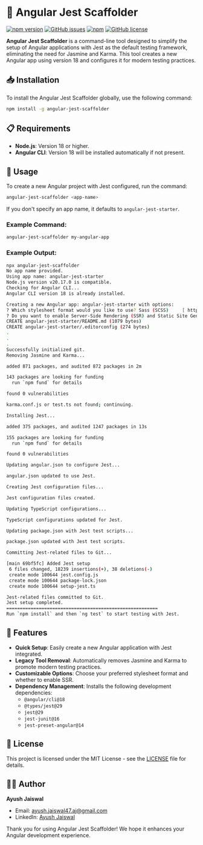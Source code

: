 # 🚀 Angular Jest Scaffolder

[![npm version](https://badge.fury.io/js/angular-jest-scaffolder.svg)](https://badge.fury.io/js/angular-jest-scaffolder)
[![GitHub issues](https://img.shields.io/github/issues/yourusername/angular-jest-scaffolder)](https://github.com/yourusername/angular-jest-scaffolder/issues)
[![npm](https://img.shields.io/npm/dt/angular-jest-scaffolder)](https://www.npmjs.com/package/angular-jest-scaffolder)
[![GitHub license](https://img.shields.io/github/license/yourusername/angular-jest-scaffolder)](https://github.com/yourusername/angular-jest-scaffolder/blob/main/LICENSE)

**Angular Jest Scaffolder** is a command-line tool designed to simplify the setup of Angular applications with Jest as the default testing framework, eliminating the need for Jasmine and Karma. This tool creates a new Angular app using version 18 and configures it for modern testing practices.

## 📥 Installation

To install the Angular Jest Scaffolder globally, use the following command:

```bash
npm install -g angular-jest-scaffolder
```

## 📋 Requirements

- **Node.js**: Version 18 or higher.
- **Angular CLI**: Version 18 will be installed automatically if not present.

## 🚀 Usage

To create a new Angular project with Jest configured, run the command:

```bash
angular-jest-scaffolder <app-name>
```

If you don't specify an app name, it defaults to `angular-jest-starter`.

### Example Command:

```bash
angular-jest-scaffolder my-angular-app
```

### Example Output:

```bash
npx angular-jest-scaffolder
No app name provided.
Using app name: angular-jest-starter
Node.js version v20.17.0 is compatible.
Checking for Angular CLI...
Angular CLI version 18 is already installed.

Creating a new Angular app: angular-jest-starter with options:
? Which stylesheet format would you like to use? Sass (SCSS)     [ https://sass-lang.com/documentation/syntax#scss                ]
? Do you want to enable Server-Side Rendering (SSR) and Static Site Generation (SSG/Prerendering)? no
CREATE angular-jest-starter/README.md (1079 bytes)
CREATE angular-jest-starter/.editorconfig (274 bytes)
.
.
.
Successfully initialized git.
Removing Jasmine and Karma...

added 871 packages, and audited 872 packages in 2m

143 packages are looking for funding
  run `npm fund` for details

found 0 vulnerabilities

karma.conf.js or test.ts not found; continuing.

Installing Jest...

added 375 packages, and audited 1247 packages in 13s

155 packages are looking for funding
  run `npm fund` for details

found 0 vulnerabilities

Updating angular.json to configure Jest...

angular.json updated to use Jest.

Creating Jest configuration files...

Jest configuration files created.

Updating TypeScript configurations...

TypeScript configurations updated for Jest.

Updating package.json with Jest test scripts...

package.json updated with Jest test scripts.

Committing Jest-related files to Git...

[main 69bf5fc] Added Jest setup
 6 files changed, 18239 insertions(+), 38 deletions(-)
 create mode 100644 jest.config.js
 create mode 100644 package-lock.json
 create mode 100644 setup-jest.ts

Jest-related files committed to Git.
Jest setup completed.
========================================================
Run `npm install` and then `ng test` to start testing with Jest.
```

## 🌟 Features

- **Quick Setup**: Easily create a new Angular application with Jest integrated.
- **Legacy Tool Removal**: Automatically removes Jasmine and Karma to promote modern testing practices.
- **Customizable Options**: Choose your preferred stylesheet format and whether to enable SSR.
- **Dependency Management**: Installs the following development dependencies:
  - `@angular/cli@18`
  - `@types/jest@29`
  - `jest@29`
  - `jest-junit@16`
  - `jest-preset-angular@14`

## 📄 License

This project is licensed under the MIT License - see the [LICENSE](LICENSE) file for details.

## 👨‍💻 Author

**Ayush Jaiswal**

- Email: ayush.jaiswal47.aj@gmail.com
- LinkedIn: [Ayush Jaiswal](https://www.linkedin.com/in/jaisayush/)

Thank you for using Angular Jest Scaffolder! We hope it enhances your Angular development experience.
